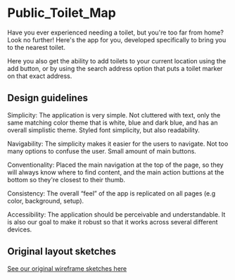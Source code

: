 # Public_Toilet_Map

Have you ever experienced needing a toilet, but you're too far from home?
Look no further! Here's the app for you, developed specifically to bring you to the nearest toilet.

Here you also get the ability to add toilets to your current location using the add button,
or by using the search address option that puts a toilet marker on that exact address.

## Design guidelines
Simplicity: The application is very simple. Not cluttered with text, only the same matching color theme that is white, blue and dark blue, and has an overall simplistic theme. Styled font simplicity, but also readability.

Navigability: The simplicity makes it easier for the users to navigate. Not too many options to confuse the user. Small amount of main buttons.

Conventionality: Placed the main navigation at the top of the page, so they will always know where to find content, and the main action buttions at the bottom so they're closest to their thumb.

Consistency: The overall “feel” of the app is replicated on all pages (e.g color, background, setup).

Accessibility: The application should be perceivable and understandable. It is also our goal to make it robust so that it works across several different devices.

## Original layout sketches
[See our original wireframe sketches here](/sketches/)

